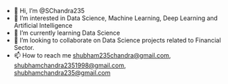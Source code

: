 - 👋 Hi, I’m @SChandra235
- 👀 I’m interested in Data Science, Machine Learning, Deep Learning and Artificial Intelligence
- 🌱 I’m currently learning Data Science
- 💞️ I’m looking to collaborate on Data Science projects related to Financial Sector.
- 📫 How to reach me shubham235chandra@gmail.com, shubhamchandra2351998@gmail.com, shubhamchandra235@gmail.com

<!---
SChandra235/SChandra235 is a ✨ special ✨ repository because its `README.md` (this file) appears on your GitHub profile.
You can click the Preview link to take a look at your changes.
--->
